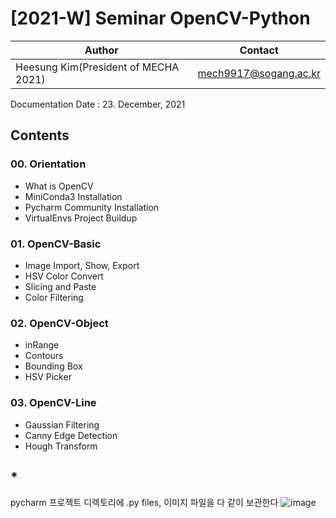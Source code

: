 # [2021-W] Seminar OpenCV-Python
Author|Contact
---|---
Heesung Kim(President of MECHA 2021)|mech9917@sogang.ac.kr
Documentation Date : 23. December, 2021
## Contents
### 00. Orientation
  - What is OpenCV
  - MiniConda3 Installation
  - Pycharm Community Installation
  - VirtualEnvs Project Buildup
### 01. OpenCV-Basic
  - Image Import, Show, Export
  - HSV Color Convert
  - Slicing and Paste
  - Color Filtering
### 02. OpenCV-Object
  - inRange
  - Contours
  - Bounding Box
  - HSV Picker
### 03. OpenCV-Line
  - Gaussian Filtering
  - Canny Edge Detection
  - Hough Transform

## *
pycharm 프로젝트 디렉토리에 .py files, 이미지 파일을 다 같이 보관한다
![image](https://user-images.githubusercontent.com/44498015/147886682-76592ce6-8039-4b9f-8770-3370be1140e1.png)


